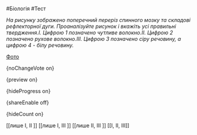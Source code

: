#Біологія #Тест

*На рисунку зображено поперечний переріз спинного мозку та складові рефлекторної дуги. Проаналізуйте рисунок і вкажіть усі правильні твердження.І. Цифрою 1 позначено чутливе волокно.ІІ. Цифрою 2 позначено рухове волокно.ІІІ. Цифрою 3 позначено сіру речовину, а цифрою 4 - білу речовину.*

[Фото](https://zno.osvita.ua//doc/images/znotest/126/12626/32.jpg)

{noChangeVote on}

{preview on}

{hideProgress on}

{shareEnable off}

{hideCount on}

[[лише І, ІІ ]]
[[лише І, ІІІ ]]
[[лише ІІ, ІІІ ]]
[[І, ІІ, ІІІ]]
